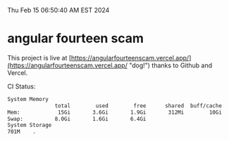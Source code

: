 Thu Feb 15 06:50:40 AM EST 2024

# angular fourteen scam


This project is live at [https://angularfourteenscam.vercel.app/](https://angularfourteenscam.vercel.app/ "dog!") thanks to Github and Vercel.

CI Status: 

```bash
System Memory
               total        used        free      shared  buff/cache   available
Mem:            15Gi       3.6Gi       1.9Gi       312Mi        10Gi        11Gi
Swap:          8.0Gi       1.6Gi       6.4Gi
System Storage
701M	.
```
```bash
